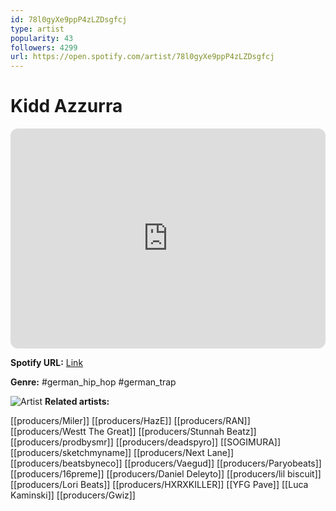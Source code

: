 ```yaml
---
id: 78l0gyXe9ppP4zLZDsgfcj
type: artist
popularity: 43
followers: 4299
url: https://open.spotify.com/artist/78l0gyXe9ppP4zLZDsgfcj
---
```

# Kidd Azzurra

<iframe style="border-radius:12px" src="https://open.spotify.com/embed/artist/78l0gyXe9ppP4zLZDsgfcj" width="100%" height="352" frameBorder="0" allowfullscreen="" allow="autoplay; clipboard-write; encrypted-media; fullscreen; picture-in-picture" loading="lazy"></iframe>

**Spotify URL:** [Link](https://open.spotify.com/artist/78l0gyXe9ppP4zLZDsgfcj)

**Genre:**  #german_hip_hop #german_trap

![Artist](https://i.scdn.co/image/ab6761610000e5eb9f03f2f6e06e2824c9211ac0)
**Related artists:**

[[producers/Miler]]
[[producers/HazE]]
[[producers/RAN]]
[[producers/Westt The Great]]
[[producers/Stunnah Beatz]]
[[producers/prodbysmr]]
[[producers/deadspyro]]
[[SOGIMURA]]
[[producers/sketchmyname]]
[[producers/Next Lane]]
[[producers/beatsbyneco]]
[[producers/Vaegud]]
[[producers/Paryobeats]]
[[producers/16preme]]
[[producers/Daniel Deleyto]]
[[producers/lil biscuit]]
[[producers/Lori Beats]]
[[producers/HXRXKILLER]]
[[YFG Pave]]
[[Luca Kaminski]]
[[producers/Gwiz]]
